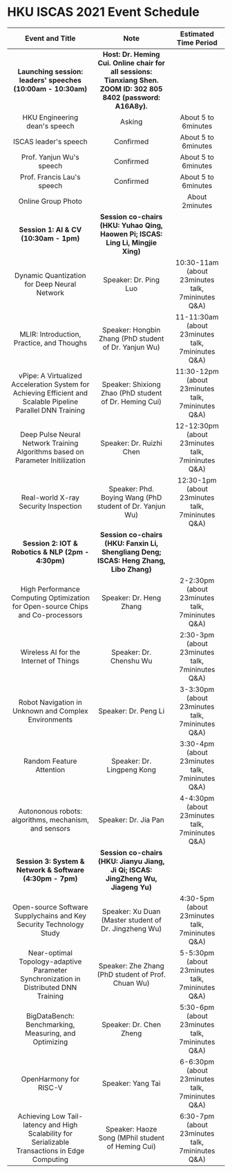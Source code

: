 # HKU ISCAS 2021 Event Schedule

|	Event and Title	|	Note	|	Estimated Time Period	|
|	:-:	|	:-:	|	:-:	|
|	<b>Launching session: leaders' speeches (10:00am - 10:30am) </b>	|	<b>Host: Dr. Heming Cui. Online chair for all sessions: Tianxiang Shen. ZOOM ID: 302 805 8402 (password: A16A8y).</b>	|		|
|	HKU Engineering dean's speech	|	Asking	|	About 5 to 6minutes	|
|	ISCAS leader's speech	|	Confirmed	|	About 5 to 6minutes	|
|	Prof. Yanjun Wu's speech	|	Confirmed	|	About 5 to 6minutes	|
|	Prof. Francis Lau's speech	|	Confirmed	|	About 5 to 6minutes	|
|	Online Group Photo	|		|	About 2minutes	|
|	<b>Session 1: AI & CV (10:30am - 1pm)</b>	|	<b> Session co-chairs (HKU: Yuhao Qing, Haowen Pi; ISCAS: Ling Li, Mingjie Xing) </b>	|		|
|	Dynamic Quantization for Deep Neural Network	|	Speaker: Dr. Ping Luo	|	10:30-11am (about 23minutes talk, 7mininutes Q&A)	|
|	MLIR: Introduction, Practice, and Thoughs	|	Speaker: Hongbin Zhang (PhD student of Dr. Yanjun Wu)	|	11-11:30am (about 23minutes talk, 7mininutes Q&A)	|
|	vPipe: A Virtualized Acceleration System for Achieving Efficient and Scalable Pipeline Parallel DNN Training	|	Speaker: Shixiong Zhao (PhD student of Dr. Heming Cui)	|	11:30-12pm (about 23minutes talk, 7mininutes Q&A)	|
|	Deep Pulse Neural Network Training Algorithms based on Parameter Initilization	|	Speaker: Dr. Ruizhi Chen	|	12-12:30pm (about 23minutes talk, 7mininutes Q&A)	|
|	Real-world X-ray Security Inspection	|	Speaker: Phd. Boying Wang (PhD student of Dr. Yanjun Wu)	|	12:30-1pm (about 23minutes talk, 7mininutes Q&A)	|
|	<b> Session 2: IOT & Robotics & NLP (2pm - 4:30pm)</b>	|	<b>Session co-chairs (HKU: Fanxin Li, Shengliang Deng; ISCAS: Heng Zhang, Libo Zhang)</b>	|		|
|	High Performance Computing Optimization for Open-source Chips and Co-processors	|	Speaker: Dr. Heng Zhang	|	2-2:30pm (about 23minutes talk, 7mininutes Q&A)	|
|	Wireless AI for the Internet of Things	|	Speaker: Dr. Chenshu Wu	|	2:30-3pm (about 23minutes talk, 7mininutes Q&A)	|
|	Robot Navigation in Unknown and Complex Environments	|	Speaker: Dr. Peng Li	|	3-3:30pm (about 23minutes talk, 7mininutes Q&A)	|
|	Random Feature Attention	|	Speaker: Dr. Lingpeng Kong	|	3:30-4pm (about 23minutes talk, 7mininutes Q&A)	|
|	Autononous robots: algorithms, mechanism, and sensors	|	Speaker: Dr. Jia Pan	|	4-4:30pm (about 23minutes talk, 7mininutes Q&A)	|
|	<b>Session 3: System & Network & Software (4:30pm - 7pm)</b>	|	<b>Session co-chairs (HKU: Jianyu Jiang, Ji Qi; ISCAS: JingZheng Wu, Jiageng Yu)</b>	|		|
|	Open-source Software Supplychains and Key Security Technology Study	|	Speaker: Xu Duan (Master student of Dr. Jingzheng Wu)	|	4:30-5pm (about 23minutes talk, 7mininutes Q&A)	|
|	Near-optimal Topology-adaptive Parameter Synchronization in Distributed DNN Training	|	Speaker: Zhe Zhang (PhD student of Prof. Chuan Wu)	|	5-5:30pm (about 23minutes talk, 7mininutes Q&A)	|
|	BigDataBench: Benchmarking, Measuring, and Optimizing	|	Speaker: Dr. Chen Zheng	|	5:30-6pm (about 23minutes talk, 7mininutes Q&A)	|
|	OpenHarmony for RISC-V	|	Speaker: Yang Tai	|	6-6:30pm (about 23minutes talk, 7mininutes Q&A)	|
|	Achieving Low Tail-latency and High Scalability for Serializable Transactions in Edge Computing	|	Speaker: Haoze Song (MPhil student of Heming Cui)	|	6:30-7pm (about 23minutes talk, 7mininutes Q&A)	|
